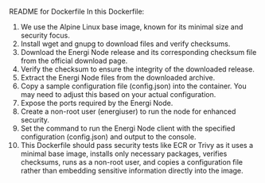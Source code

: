 README for Dockerfile
In this Dockerfile:
1. We use the Alpine Linux base image, known for its minimal size and security focus.
2. Install wget and gnupg to download files and verify checksums.
3. Download the Energi Node release and its corresponding checksum file from the official download page.
4. Verify the checksum to ensure the integrity of the downloaded release.
5. Extract the Energi Node files from the downloaded archive.
6. Copy a sample configuration file (config.json) into the container. You may need to adjust this based on your actual configuration.
7. Expose the ports required by the Energi Node.
8. Create a non-root user (energiuser) to run the node for enhanced security.
9. Set the command to run the Energi Node client with the specified configuration (config.json) and output to the console.
10. This Dockerfile should pass security tests like ECR or Trivy as it uses a minimal base image, installs only necessary packages, verifies checksums, runs as a non-root user, and copies a configuration file rather than embedding sensitive information directly into the image.
